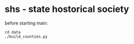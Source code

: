shs - state hostorical society
==============================

before starting main:
```
cd data
./build_counties.py
```
